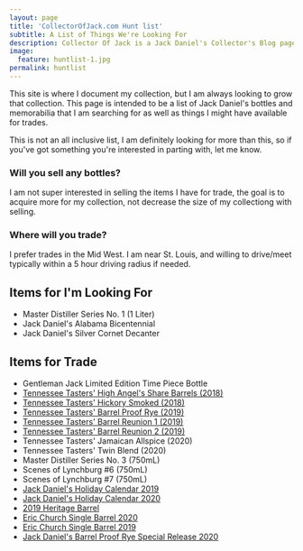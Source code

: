 ```yaml
---
layout: page
title: 'CollectorOfJack.com Hunt list'
subtitle: A List of Things We're Looking For
description: Collector Of Jack is a Jack Daniel's Collector's Blog page dedicated to items we are looking for.
image:
  feature: huntlist-1.jpg
permalink: huntlist
---
```


This site is where I document my collection, but I am always looking to grow that collection. This page is intended to be a list of Jack Daniel's bottles and memorabilia that I am searching for as well as things I might have available for trades.

This is not an all inclusive list, I am definitely looking for more than this, so if you've got something you're interested in parting with, let me know. 

### Will you sell any bottles?
I am not super interested in selling the items I have for trade, the goal is to acquire more for my collection, not decrease the size of my collectiong with selling.

### Where will you trade?
I prefer trades in the Mid West. I am near St. Louis, and willing to drive/meet typically within a 5 hour driving radius if needed.


## Items for I'm Looking For
* Master Distiller Series No. 1 (1 Liter) 
* Jack Daniel's Alabama Bicentennial
* Jack Daniel's Silver Cornet Decanter

## Items for Trade
* Gentleman Jack Limited Edition Time Piece Bottle
* [Tennessee Tasters' High Angel's Share Barrels (2018)](https://collectorofjack.com/HighAngelsShare)
* [Tennessee Tasters' Hickory Smoked (2018)](https://collectorofjack.com/HickorySmoked)
* [Tennessee Tasters' Barrel Proof Rye (2019)](https://collectorofjack.com/TennesseeTastersBarrelProofRye)
* [Tennessee Tasters' Barrel Reunion 1 (2019)](https://collectorofjack.com/BarrelReunion1)
* [Tennessee Tasters' Barrel Reunion 2 (2019)](https://collectorofjack.com/BarrelReunion2)
* Tennessee Tasters' Jamaican Allspice (2020)
* Tennessee Tasters' Twin Blend (2020)
* Master Distiller Series No. 3 (750mL)
* Scenes of Lynchburg #6 (750mL)
* Scenes of Lynchburg #7 (750mL)
* [Jack Daniel's Holiday Calendar 2019](https://collectorofjack.com/2019AdventCalendar)
* [Jack Daniel's Holiday Calendar 2020](https://collectorofjack.com/2020HolidayCountdownCalendar)
* [2019 Heritage Barrel](https://collectorofjack.com/HeritageBarrel2019)
* [Eric Church Single Barrel 2020](https://collectorofjack.com/EricChurchSingleBarrel2020)
* [Eric Church Single Barrel 2019](https://collectorofjack.com/JackDanielsEricChurch)
* [Jack Daniel's Barrel Proof Rye Special Release 2020](https://collectorofjack.com/2020SpecialRelease)

